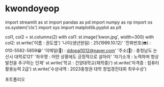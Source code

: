 # kwondoyeop
import streamlit as st
import pandas as pd
import numpy as np
import os
os.system('cls')
import sys
import matplotlib.pyplot as plt


col1, col2 = st.columns(2)
with col1:
    st.image('kwon.jpg', width=300)
with col2:
    st.write('이름 : 권도엽')
    '나이(생년원일) : 25(1999.10.12)'
    '전화번호(☎️) : 010-5582-5859😁'
    '이메일(📧) : ddopal1012@naver.com'
    '주소(🏤) : 충청남도 논산시 대학로121' 
    '좌우명 : 어떤 상황에도 긍정적으로 살아라'
    '자기소개 : 노력하며 항상 발전을 추구하는 인재'
st.write('학교 : 건양대학교(재학중)')
st.write('자격증 : 컴퓨터활용능력 2급')
st.write('수상내역 : 2023충청권 대학 창업경진대회 최우수상')

포트폴리오
